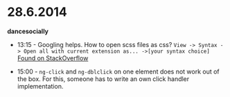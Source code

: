 # 28.6.2014

**dancesocially**

- 13:15 - Googling helps. How to open scss files as css? `View -> Syntax -> Open all with current extension as... ->[your syntax choice]` [Found on StackOverflow](http://stackoverflow.com/questions/7574502/set-default-syntax-to-different-filetype-in-sublime-text-2)

- 15:00 - `ng-click` and `ng-dblclick` on one element does not work out of the box. For this, someone has to write an own click handler implementation.
